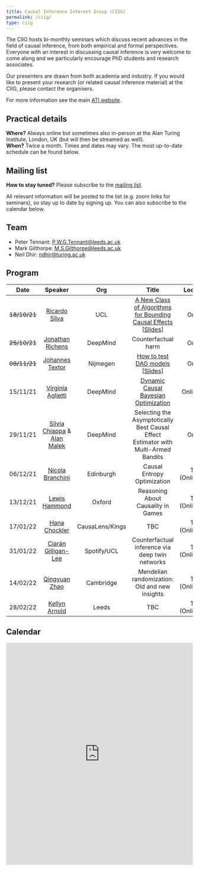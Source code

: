 ```yaml
---
title: Causal Inference Interest Group (CIIG)
permalink: /ciig/
type: ciig
---
```


The CIIG hosts bi-monthly seminars which discuss recent advances in the field of causal inference, from both empirical and formal perspectives. Everyone with an interest in discussing causal inference is very welcome to come along and we particularly encourage PhD students and research associates.

Our presenters are drawn from both academia and industry. If you would like to present your research (or related causal inference material) at the CIIG, please contact the organisers.

For more information see the main [ATI website](https://www.turing.ac.uk/research/interest-groups/causal-inference).

## Practical details

**Where?** Always online but sometimes also in-person at the Alan Turing Institute, London, UK (but will then be streamed as well).\
**When?** Twice a month. Times and dates may vary. The most up-to-date schedule can be found below.

## Mailing list

**How to stay tuned?** Please subscribe to the [mailing list](https://www.jiscmail.ac.uk/cgi-bin/wa-jisc.exe?SUBED1=CIIG&A=1).

All relevant information will be posted to the list (e.g. zoom links for seminars), so stay up to date by signing up. You can also subscribe to the calendar below.

## Team

- Peter Tennant: [P.W.G.Tennant@leeds.ac.uk](mailto:P.W.G.Tennant@leeds.ac.uk)
- Mark Gilthorpe: [M.S.Gilthorpe@leeds.ac.uk](mailto:M.S.Gilthorpe@leeds.ac.uk)
- Neil Dhir: [ndhir@turing.ac.uk](mailto:ndhir@turing.ac.uk)

## Program

| Date | Speaker | Org | Title |  Location |
| :-: | :-: | :-: | :-: | :-: |
| ~~18/10/21~~ | [Ricardo Silva](http://www.homepages.ucl.ac.uk/~ucgtrbd/) | UCL | [A New Class of Algorithms for Bounding Causal Effects](https://papers.nips.cc/paper/2020/hash/e8b1cbd05f6e6a358a81dee52493dd06-Abstract.html) [[Slides](../CIIG/slides/RS_slides_181021.pdf)] | Online |
| ~~25/10/21~~ | [Jonathan Richens](https://scholar.google.com/citations?user=VtfYF3EAAAAJ&hl=en) | DeepMind | Counterfactual harm | Online |
| ~~08/11/21~~ | [Johannes Textor](http://johannes-textor.name/) | Nijmegen | [How to test DAG models](https://currentprotocols.onlinelibrary.wiley.com/doi/10.1002/cpz1.45) [[Slides](../CIIG/slides/JT_slides_081121.pdf)] | Online |
| 15/11/21| [Virginia Aglietti](https://scholar.google.com/citations?user=-itpVyoAAAAJ&hl=en) | DeepMind | [Dynamic Causal Bayesian Optimization](https://www.researchgate.net/publication/355648121_Dynamic_Causal_Bayesian_Optimization) | Online/ATI |
| 29/11/21| [Silvia Chiappa](https://csilviavr.github.io/) & [Alan Malek](http://alanmalek.com/) | DeepMind | Selecting the Asymptotically Best Causal Effect Estimator with Multi-Armed Bandits | Online |
| 06/12/21| [Nicola Branchini](https://nicola144.github.io/about.html) | Edinburgh | Causal Entropy Optimization | TBC (Online/ATI) |
| 13/12/21| [Lewis Hammond](https://www.lewishammond.com/) | Oxford | Reasoning About Causality in Games | TBC (Online/ATI) |
| 17/01/22| [Hana Chockler](https://www.kcl.ac.uk/people/hana-chockler) | CausaLens/Kings| TBC | TBC (Online/ATI) |
| 31/01/22| [Ciarán Gilligan-Lee](https://www.ciarangilliganlee.com/) | Spotify/UCL | Counterfactual inference via deep twin networks | TBC (Online/ATI) |
| 14/02/22| [Qingyuan Zhao](http://www.statslab.cam.ac.uk/~qz280/) | Cambridge | Mendelian randomization: Old and new insights | TBC (Online/ATI) |
| 28/02/22| [Kellyn Arnold](https://environment.leeds.ac.uk/geography/staff/9604/dr-kellyn-f-arnold) | Leeds | TBC | TBC (Online/ATI) |

## Calendar

<div class="responsive-iframe-container big-container">
<iframe src="https://calendar.google.com/calendar/embed?height=600&wkst=1&bgcolor=%23ffffff&ctz=Europe%2FLondon&hl=en_GB&showTabs=1&showNav=1&showDate=1&showTitle=1&showCalendars=1&showTz=1&showPrint=0&src=djAxdWoya2szZTZiZGg3YWJwM3ZkNnJ2anNAZ3JvdXAuY2FsZW5kYXIuZ29vZ2xlLmNvbQ&color=%23795548" style="border-width:0" width="100%" height="600" frameborder="0" scrolling="no"></iframe>
</div>

<!-- --- -->
<!-- ![Causal inference is a strange thing](../images/causal-inference.png) -->
